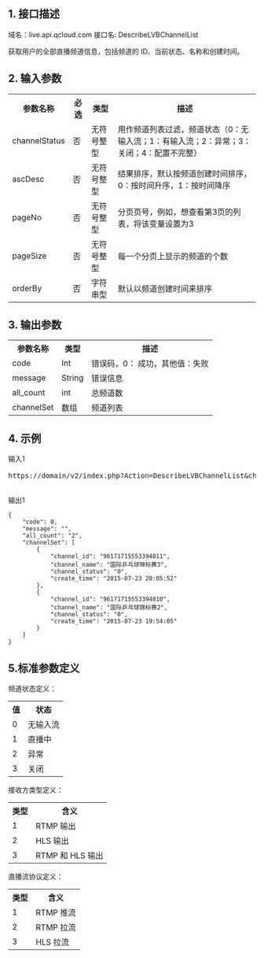 ## 1. 接口描述
域名：live.api.qcloud.com
接口名: DescribeLVBChannelList

获取用户的全部直播频道信息，包括频道的 ID、当前状态、名称和创建时间。


## 2. 输入参数
</b></th>
<table class="t"><tbody><tr>
<th><b>参数名称</b></th>
<th><b>必选</b></th>
<th><b>类型</b></th>
<th><b>描述</b></th>
<tr>
<td> channelStatus
<td> <font color"red">否</font>
<td> 无符号整型
<td> 用作频道列表过滤，频道状态（0：无输入流；1：有输入流；2：异常；3：关闭；4：配置不完整）
<tr>
<td> ascDesc
<td> <font color"red">否</font>
<td> 无符号整型
<td> 结果排序，默认按频道创建时间排序，0：按时间升序，1：按时间降序
<tr>
<td> pageNo
<td> <font color"red">否</font>
<td> 无符号整型
<td> 分页页号，例如，想查看第3页的列表，将该变量设置为3
<tr>
<td> pageSize
<td> <font color"red">否</font>
<td> 无符号整型
<td> 每一个分页上显示的频道的个数
<tr>
<td> orderBy
<td> <font color"red">否</font>
<td> 字符串型
<td> 默认以频道创建时间来排序
</tbody></table>

</b></th>

## 3. 输出参数
</b></th>
<table class="t"><tbody><tr>
<th><b>参数名称</b></th>
<th><b>类型</b></th>
<th><b>描述</b></th>
<tr>
<td> code
<td> Int
<td> 错误码，0： 成功，其他值：失败
<tr>
<td> message
<td> String
<td> 错误信息
<tr>
<td> all_count
<td> int
<td> 总频道数
<tr>
<td> channelSet
<td> 数组
<td> 频道列表
</tbody></table>

</b></th>

## 4. 示例

输入1
<pre>
https://domain/v2/index.php?Action=DescribeLVBChannelList&channelStatus=0&ascDesc=1&pageNo=1&pageSize=10&<a href="https://cloud.tencent.com/doc/api/229/6976">公共请求参数</a>

</pre>

输出1
```
{
    "code": 0,
    "message": "",
    "all_count": "2",
    "channelSet": [
        {
            "channel_id": "96171715553394811",
            "channel_name": "国际乒乓球锦标赛3",
            "channel_status": "0",
            "create_time": "2015-07-23 20:05:52"
        },
        {
            "channel_id": "96171715553394810",
            "channel_name": "国际乒乓球锦标赛2",
            "channel_status": "0",
            "create_time": "2015-07-23 19:54:05"
        }
    ]
}

```


## 5.标准参数定义
频道状态定义：
<table class="t"><tbody><tr>
<th><b>值</b></th>
<th><b>状态</b></th>
<tr>
<td> 0
<td> 无输入流
<tr>
<td>1
<td> 直播中
<tr>
<td> 2
<td> 异常
<tr>
<td> 3
<td>关闭
</tbody></table>

接收方类型定义：
<table class="t"><tbody><tr>
<th><b>类型</b></th>
<th><b>含义</b></th>
<tr>
<td> 1
<td> RTMP 输出
<tr>
<td>2
<td> HLS 输出
<tr>
<td> 3
<td> RTMP 和 HLS 输出
</tbody></table>
直播流协议定义：
<table class="t"><tbody><tr>
<th><b>类型</b></th>
<th><b>含义</b></th>
<tr>
<td> 1
<td> RTMP 推流
<tr>
<td>2
<td>RTMP 拉流
<tr>
<td> 3
<td> HLS 拉流
</tbody></table>
